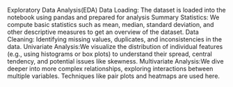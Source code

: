 Exploratory Data Analysis(EDA)
Data Loading: The dataset is loaded into the notebook using pandas and prepared for analysis
Summary Statistics: We compute basic statistics such as mean, median, standard deviation, and other descriptive measures to get an overview of the dataset.
Data Cleaning: Identifying missing values, duplicates, and inconsistencies in the data.
Univariate Analysis:We visualize the distribution of individual features (e.g., using histograms or box plots) to understand their spread, central tendency, and potential issues like skewness.
Multivariate Analysis:We dive deeper into more complex relationships, exploring interactions between multiple variables. Techniques like pair plots and heatmaps are used here.




